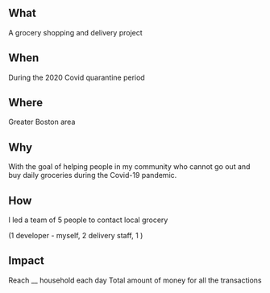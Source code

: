 ## What
A grocery shopping and delivery project
## When
During the 2020 Covid quarantine period
## Where
Greater Boston area
## Why
With the goal of helping people in my community who cannot go out and buy daily groceries during the Covid-19 pandemic. 
## How
I led a team of 5 people to contact local grocery 


(1 developer - myself, 2 delivery staff, 1  )
## Impact
Reach __ household each day 
Total amount of money for all the transactions
